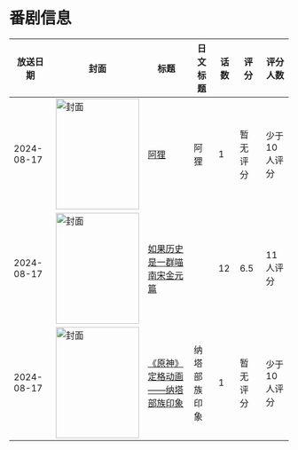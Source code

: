 # 番剧信息

|放送日期|封面|标题|日文标题|话数|评分|评分人数|
|---|---|---|---|---|---|---|
|2024-08-17|<img src="https://lain.bgm.tv/pic/cover/c/de/d3/503003_54Z8p.jpg" alt="封面" style="width:150px;height:200px;object-fit:cover;">|[阿狸](https://bangumi.tv/subject/503003)|阿狸|1|暂无评分|少于10人评分|
|2024-08-17|<img src="https://lain.bgm.tv/pic/cover/c/7d/4d/448624_MbGZo.jpg" alt="封面" style="width:150px;height:200px;object-fit:cover;">|[如果历史是一群喵 南宋金元篇](https://bangumi.tv/subject/448624)||12|6.5|11人评分|
|2024-08-17|<img src="https://lain.bgm.tv/pic/cover/c/8d/a5/508754_CQJRf.jpg" alt="封面" style="width:150px;height:200px;object-fit:cover;">|[《原神》定格动画——纳塔部族印象](https://bangumi.tv/subject/508754)|纳塔部族印象|1|暂无评分|少于10人评分|
